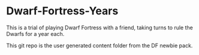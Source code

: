 Dwarf-Fortress-Years
====================

This is a trial of playing Dwarf Fortress with a friend, taking turns to rule the Dwarfs for a year each.

This git repo is the user generated content folder from the DF newbie pack.
